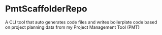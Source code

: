 # PmtScaffolderRepo
A CLI tool that auto generates code files and writes boilerplate code based on project planning data from my Project Management Tool (PMT)
